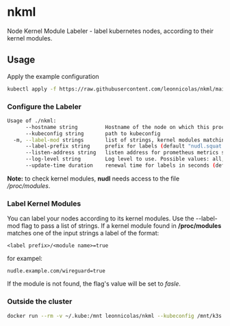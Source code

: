 # nkml

Node Kernel Module Labeler - label kubernetes nodes, according to their kernel modules.

## Usage

Apply the example configuration
```bash
kubectl apply -f https://raw.githubusercontent.com/leonnicolas/nkml/main/example.yaml
```

### Configure the Labeler
```bash
Usage of ./nkml:
      --hostname string         Hostname of the node on which this process is running
      --kubeconfig string       path to kubeconfig
  -m, --label-mod strings       list of strings, kernel modules matching a string will be used as labels with values true, if found
      --label-prefix string     prefix for labels (default "nudl.squat.ai")
      --listen-address string   listen address for prometheus metrics server (default ":8080")
      --log-level string        Log level to use. Possible values: all, debug, info, warn, error, none (default "info")
      --update-time duration    renewal time for labels in seconds (default 10s)
```

__Note:__ to check kernel modules, __nudl__ needs access to the file _/proc/modules_.

### Label Kernel Modules
You can label your nodes according to its kernel modules. Use the --label-mod flag to pass a list of strings. If a kernel module found in __/proc/modules__ matches one of the input strings a label of the format:
```
<label prefix>/<module name>=true
```
for exampel:
```
nudle.example.com/wireguard=true
```
If the module is not found, the flag's value will be set to _fasle_.
 
### Outside the cluster

```bash
docker run --rm -v ~/.kube:/mnt leonnicolas/nkml --kubeconfig /mnt/k3s.yaml --label-mod="wireguard,fantasy" --hostname example_host
```
